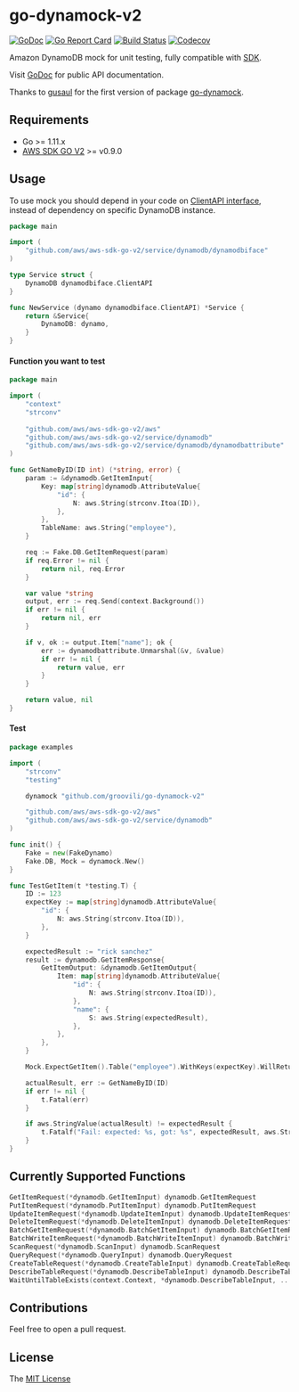 # go-dynamock-v2

[![GoDoc](https://godoc.org/github.com/groovili/go-dynamock-v2?status.png)](https://godoc.org/github.com/groovili/go-dynamock-v2) 
[![Go Report Card](https://goreportcard.com/badge/github.com/groovili/go-dynamock-v2)](https://goreportcard.com/report/github.com/groovili/go-dynamock-v2) 
[![Build Status](https://api.travis-ci.org/groovili/go-dynamock-v2.svg?branch=master)](https://travis-ci.org/groovili/go-dynamock-v2)
[![Codecov](https://codecov.io/gh/groovili/go-dynamock-v2/branch/master/graphs/badge.svg?branch=master)](https://codecov.io/gh/groovili/go-dynamock-v2)

Amazon DynamoDB mock for unit testing, fully compatible with [SDK](https://github.com/aws/aws-sdk-go-v2).

Visit [GoDoc](https://godoc.org/github.com/groovili/go-dynamock-v2) for public API documentation.

Thanks to [gusaul](https://github.com/gusaul)  for the first version of package [go-dynamock](https://github.com/gusaul/go-dynamock).

## Requirements

- Go >= 1.11.x
- [AWS SDK GO V2](https://github.com/aws/aws-sdk-go-v2) >= v0.9.0


## Usage
To use mock you should depend in your code on [ClientAPI interface](https://github.com/aws/aws-sdk-go-v2/tree/master/service/dynamodb/dynamodbiface), instead of dependency on specific DynamoDB instance.

``` go
package main

import (
    "github.com/aws/aws-sdk-go-v2/service/dynamodb/dynamodbiface"
)

type Service struct {
    DynamoDB dynamodbiface.ClientAPI
}

func NewService (dynamo dynamodbiface.ClientAPI) *Service {
    return &Service{
        DynamoDB: dynamo,
    }
}
```

#### Function you want to test
``` go
package main

import (
    "context"
    "strconv"
    
    "github.com/aws/aws-sdk-go-v2/aws"
    "github.com/aws/aws-sdk-go-v2/service/dynamodb"
    "github.com/aws/aws-sdk-go-v2/service/dynamodb/dynamodbattribute"
)

func GetNameByID(ID int) (*string, error) {
	param := &dynamodb.GetItemInput{
		Key: map[string]dynamodb.AttributeValue{
			"id": {
				N: aws.String(strconv.Itoa(ID)),
			},
		},
		TableName: aws.String("employee"),
	}

	req := Fake.DB.GetItemRequest(param)
	if req.Error != nil {
		return nil, req.Error
	}

	var value *string
	output, err := req.Send(context.Background())
	if err != nil {
		return nil, err
	}

	if v, ok := output.Item["name"]; ok {
		err := dynamodbattribute.Unmarshal(&v, &value)
		if err != nil {
			return value, err
		}
	}

	return value, nil
}
```

#### Test
``` go
package examples

import (
	"strconv"
	"testing"

	dynamock "github.com/groovili/go-dynamock-v2"

	"github.com/aws/aws-sdk-go-v2/aws"
	"github.com/aws/aws-sdk-go-v2/service/dynamodb"
)

func init() {
	Fake = new(FakeDynamo)
	Fake.DB, Mock = dynamock.New()
}

func TestGetItem(t *testing.T) {
	ID := 123
	expectKey := map[string]dynamodb.AttributeValue{
		"id": {
			N: aws.String(strconv.Itoa(ID)),
		},
	}

	expectedResult := "rick sanchez"
	result := dynamodb.GetItemResponse{
		GetItemOutput: &dynamodb.GetItemOutput{
			Item: map[string]dynamodb.AttributeValue{
				"id": {
					N: aws.String(strconv.Itoa(ID)),
				},
				"name": {
					S: aws.String(expectedResult),
				},
			},
		},
	}

	Mock.ExpectGetItem().Table("employee").WithKeys(expectKey).WillReturn(result)

	actualResult, err := GetNameByID(ID)
	if err != nil {
		t.Fatal(err)
	}

	if aws.StringValue(actualResult) != expectedResult {
		t.Fatalf("Fail: expected: %s, got: %s", expectedResult, aws.StringValue(actualResult))
	}
}
```

## Currently Supported Functions
``` go
GetItemRequest(*dynamodb.GetItemInput) dynamodb.GetItemRequest
PutItemRequest(*dynamodb.PutItemInput) dynamodb.PutItemRequest
UpdateItemRequest(*dynamodb.UpdateItemInput) dynamodb.UpdateItemRequest
DeleteItemRequest(*dynamodb.DeleteItemInput) dynamodb.DeleteItemRequest
BatchGetItemRequest(*dynamodb.BatchGetItemInput) dynamodb.BatchGetItemRequest
BatchWriteItemRequest(*dynamodb.BatchWriteItemInput) dynamodb.BatchWriteItemRequest
ScanRequest(*dynamodb.ScanInput) dynamodb.ScanRequest
QueryRequest(*dynamodb.QueryInput) dynamodb.QueryRequest
CreateTableRequest(*dynamodb.CreateTableInput) dynamodb.CreateTableRequest
DescribeTableRequest(*dynamodb.DescribeTableInput) dynamodb.DescribeTableRequest
WaitUntilTableExists(context.Context, *dynamodb.DescribeTableInput, ...aws.WaiterOption) error
```

## Contributions

Feel free to open a pull request.

## License

The [MIT License](https://github.com/groovili/go-dynamock-v2/blob/master/LICENSE)
